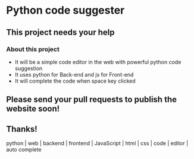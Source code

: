 # Python code suggester
## This project needs your help

### About this project
- It will be a simple code editor in the web with powerful python code suggestion
- It uses python for Back-end and js for Front-end
- It will complete the code when space key clicked
## Please send your pull requests to publish the website soon!
## Thanks!
python | web | backend | frontend | JavaScript | html | css | code | editor | auto complete
